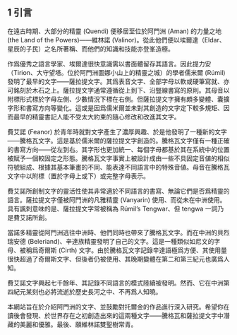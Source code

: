 ## 1 引言

在遠古時期、大部分的精靈 (Quendi) 便移居至位於阿門洲 (Aman) 的力量之地 (the Land of the Powers)――維林諾 (Valinor)。從此他們便以埃爾達（Eldar、星辰的子民）之名所著稱、而他們的知識和技能亦登峯造極。

作爲優秀之語言學家、埃爾達很快意識需以書面體留存其語言。因此提力安（Tirion、大守望塔。位於阿門洲圖娜小山上的精靈之城）的學者儒米爾 (Rúmil) 發明了最早的文字――薩拉提文字。其爲表音文字、全部字母以軟或硬筆寫就、亦可銘刻於木石之上。薩拉提文字通常遵循從上到下、沿豎線書寫的原則。其母音以附標形式標於字母左側、少數情況下標在右側。但薩拉提文字擁有頗多變體、囊擴字形和書寫方向等變化。這或是因爲儒米爾並未對其創造的文字定下較多規矩、因而最早的精靈書記人能不受太大約束的隨心修改和改進其文字。

費艾諾 (Feanor) 於青年時就對文字產生了濃厚興趣、於是他發明了一種新的文字――騰格瓦文字。這是基於儒米爾的薩拉提文字創造的。騰格瓦文字僅有一種正確的書寫方向――從左到右。其字形也更加統一、每個字母都基於其在系統中的位置被賦予一個較固定之形態。騰格瓦文字事實上被設計成由一些不具固定音値的相似符號組成、根據其基本筆畫的不同、能表達不同語言中的特殊音値。母音在騰格瓦文字中以附標（置於字母上或下）或完整字母表示。

費艾諾所創制文字的靈活性使其非常適於不同語言的書寫、無論它們是否爲精靈的語言。薩拉提文字僅被阿門洲的凡雅精靈 (Vanyarin) 使用、而從未在中洲使用。具有諷刺意味的是、薩拉提文字常被稱為 Rúmil’s Tengwar、但 tengwa 一詞乃是費艾諾所創。

當諾多精靈從阿門洲逃往中洲時、他們同時也帶來了騰格瓦文字。而在中洲的貝烈瑞安德 (Beleriand)、辛達族精靈發明了自己的文字。這是一種類似如尼文的字母、被稱爲奇爾斯 (Cirth) 文字。由於騰格瓦文字記錄辛達語極爲方便、其使用量很快超過了奇爾斯文字、但後者仍被使用、其晚期變體在第二和第三紀元也廣爲人知。

費艾諾文字興起七千餘年、其記錄不同語言的模式陸續被發明。然而、它在中洲第四紀元某刻也必將流逝於歷史長河之中、不再爲人知曉。

本網站旨在於介紹阿門洲的文字、並鼓勵對托爾金的作品進行深入研究。希望你在讀後會發現、於世界存在之初創造出來的這兩種文字——騰格瓦和薩拉提文字中潛藏的美麗和優雅。最後、願維林諾雙聖樹常青。